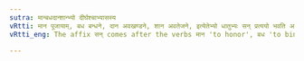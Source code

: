 ```yaml
---
sutra: मान्बधदान्शान्भ्यो दीर्घश्चाभ्यासस्य
vRtti: मान पूजायाम्, बध बन्धने, दान अवखण्डने, शान अवतेजने, इत्येतेभ्यो धातुभ्यः सन् प्रत्ययो भवति अभ्यासस्य चेकारस्य दीर्घादेशो भवति ॥
vRtti_eng: The affix सन् comes after the verbs मान 'to honor', बध 'to bind', दान 'to cut' and शान 'to whet', and long ई is the substitute of the इ (VII. 4. 79) of the reduplicative (VI.1.4) syllable.

---
```


